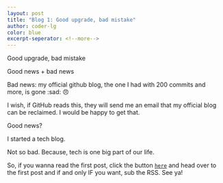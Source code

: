 ```yaml
---
layout: post
title: "Blog 1: Good upgrade, bad mistake"
author: coder-lg
color: blue
excerpt-seperator: <!--more-->
---
```

Good upgrade, bad mistake

Good news + bad news
<!--more-->

Bad news: my official github blog, the one I had with 200 commits and more, is gone :sad: :angry:

I wish, if GitHub reads this, they will send me an email that my official blog can be reclaimed. I would be happy to get that.

Good news?

I started a tech blog.

Not so bad. Because, tech is one big part of our life.

So, if you wanna read the first post, click the button [`here`](https://coder-lg.github.io/tech) and head over to the first post and if and only IF you want, sub the RSS. See ya!